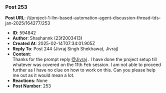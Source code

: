 ### Post 253
**Post URL**: /t/project-1-llm-based-automation-agent-discussion-thread-tds-jan-2025/164277/253
- **ID**: 594842
- **Author**: Shashannk (23f2003413)
- **Created At**: 2025-02-14T07:34:01.905Z
- **Reply To**: Post 244 (Jivraj Singh Shekhawat, Jivraj)
- **Content**:  
  Thanks for the prompt reply <a class="mention" href="/u/jivraj">@Jivraj</a> . I have done the project setup till whatever was covered on the 11th Feb session. I am not able to proceed further as I have no clue on how to work on this. Can you please help me out as it would mean a lot.
- **Reactions**: None
- **Post Number**: 253

